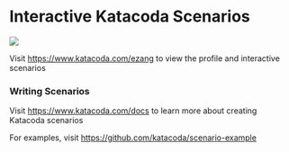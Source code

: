 # Interactive Katacoda Scenarios

[![](http://shields.katacoda.com/katacoda/ezang/count.svg)](https://www.katacoda.com/ezang "Get your profile on Katacoda.com")

Visit https://www.katacoda.com/ezang to view the profile and interactive scenarios

### Writing Scenarios
Visit https://www.katacoda.com/docs to learn more about creating Katacoda scenarios

For examples, visit https://github.com/katacoda/scenario-example
